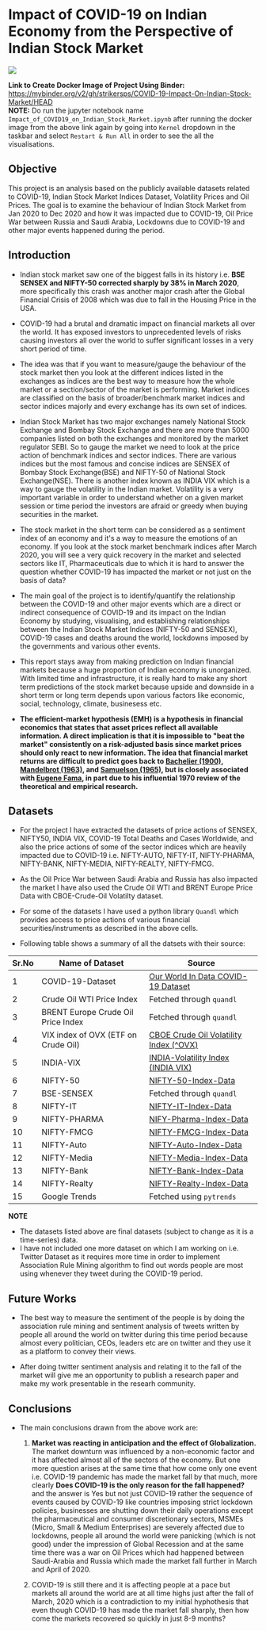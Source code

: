 # Impact of COVID-19 on Indian Economy from the Perspective of Indian Stock Market
![](https://github.com/strikersps/COVID-19-Impact-On-Indian-Stock-Market/blob/main/Dalal-Street.jpg)

**Link to Create Docker Image of Project Using Binder:** https://mybinder.org/v2/gh/strikersps/COVID-19-Impact-On-Indian-Stock-Market/HEAD  
**NOTE:** Do run the jupyter notebook name `Impact_of_COVID19_on_Indian_Stock_Market.ipynb` after running the docker image from the above link again by going into `Kernel` dropdown in the taskbar and select `Restart & Run All` in order to see the all the visualisations.

## Objective
This project is an analysis based on the publicly available datasets related to COVID-19, Indian Stock Market Indices Dataset, Volatility Prices and Oil Prices. The goal is to examine the behaviour of Indian Stock Market from Jan 2020 to Dec 2020 and how it was impacted due to COVID-19, Oil Price War between Russia and Saudi Arabia, Lockdowns due to COVID-19 and other major events happened during the period.  

## Introduction
* Indian stock market saw one of the biggest falls in its history i.e. **BSE SENSEX and NIFTY-50 corrected sharply by 38% in March 2020**, more specifically this crash was another major crash after the Global Financial Crisis of 2008 which was due to fall in the Housing Price in the USA.
* COVID-19 had a brutal and dramatic impact on financial markets all over the world. It has exposed investors to unprecedented levels of risks causing investors all over the world to suffer significant losses in a very short period of time. 

* The idea was that if you want to measure/gauge the behaviour of the stock market then you look at the different indices listed in the exchanges as indices are the best way to measure how the whole market or a section/sector of the market is performing. Market indices are classified on the basis of broader/benchmark market indices and sector indices majorly and every exchange has its own set of indices.
* Indian Stock Market has two major exchanges namely National Stock Exchange and Bombay Stock Exchange and there are more than 5000 companies listed on both the exchanges and monitored by the market regulator SEBI. So to gauge the market we need to look at the price action of benchmark indices and sector indices. There are various indices but the most famous and concise indices are SENSEX of Bombay Stock Exchange(BSE) and NIFTY-50 of National Stock Exchange(NSE). There is another index known as INDIA VIX which is a way to gauge the volatility in the Indian market. Volatility is a very important variable in order to understand whether on a given market session or time period the investors are afraid or greedy when buying securities in the market.  
* The stock market in the short term can be considered as a sentiment index of an economy and it's a way to measure the emotions of an economy. If you look at the stock market benchmark indices after March 2020, you will see a very quick recovery in the market and selected sectors like IT, Pharmaceuticals due to which it is hard to answer the question whether COVID-19 has impacted the market or not just on the basis of data?  
* The main goal of the project is to identify/quantify the relationship between the COVID-19 and other major events which are a direct or indirect consequence of COVID-19 and its impact on the Indian Economy by studying, visualising, and establishing relationships between the Indian Stock Market Indices (NIFTY-50 and SENSEX), COVID-19 cases and deaths around the world, lockdowns imposed by the governments and various other events.

* This report stays away from making prediction on Indian financial markets because a huge proportion of Indian economy is unorganized. With limited time and infrastructure, it is really hard to make any short term predictions of the stock market because upside and downside in a short term or long term depends upon various factors like economic, social, technology, climate, businesess etc.

* **The efficient-market hypothesis (EMH) is a hypothesis in financial economics that states that asset prices reflect all available information. A direct implication is that it is impossible to "beat the market" consistently on a risk-adjusted basis since market prices should only react to new information. The idea that financial market returns are difficult to predict goes back to [Bachelier (1900)](https://en.wikipedia.org/wiki/Efficient-market_hypothesis#cite_note-3), [Mandelbrot (1963)](https://en.wikipedia.org/wiki/Benoit_Mandelbrot), and [Samuelson (1965)](https://en.wikipedia.org/wiki/Paul_Samuelson), but is closely associated with [Eugene Fama](https://en.wikipedia.org/wiki/Eugene_Fama), in part due to his influential 1970 review of the theoretical and empirical research.**

## Datasets
* For the project I have extracted the datasets of price actions of SENSEX, NIFTY50, INDIA VIX, COVID-19 Total Deaths and Cases Worldwide, and also the price actions of some of the sector indices which are heavily impacted due to COVID-19 i.e. NIFTY-AUTO, NIFTY-IT, NIFTY-PHARMA, NIFTY-BANK, NIFTY-MEDIA, NIFTY-REALTY, NIFTY-FMCG.
* As the Oil Price War between Saudi Arabia and Russia has also impacted the market I have also used the Crude Oil WTI and BRENT Europe Price Data with CBOE-Crude-Oil Volatilty dataset. 
* For some of the datasets I have used a python library `Quandl` which provides access to price actions of various financial securities/instruments as described in the above cells.

* Following table shows a summary of all the datsets with their source:

| Sr.No | Name of Dataset | Source |
| --- | --- | --- |
| 1 | COVID-19-Dataset | [Our World In Data COVID-19 Dataset](https://github.com/owid/covid-19-data/tree/master/public/data) |
| 2 | Crude Oil WTI Price Index | Fetched through `quandl`|
| 3 | BRENT Europe Crude Oil Price Index| Fetched through `quandl`|
| 4 | VIX index of OVX (ETF on Crude Oil)| [CBOE Crude Oil Volatility Index (^OVX)](https://finance.yahoo.com/quote/%5EOVX/)|
| 5 | INDIA-VIX | [INDIA-Volatility Index (INDIA VIX)](https://www1.nseindia.com/products/content/equities/indices/historical_vix.htm)|
| 6 | NIFTY-50 | [NIFTY-50-Index-Data](https://www1.nseindia.com/products/content/equities/indices/historical_index_data.htm)|
| 7 | BSE-SENSEX | Fetched through `quandl`|
| 8 | NIFTY-IT | [NIFTY-IT-Index-Data](https://www1.nseindia.com/products/content/equities/indices/historical_index_data.htm)|
| 9 | NIFTY-PHARMA| [NIFY-Pharma-Index-Data](https://www1.nseindia.com/products/content/equities/indices/historical_index_data.htm) |
| 10 | NIFTY-FMCG | [NIFTY-FMCG-Index-Data](https://www1.nseindia.com/products/content/equities/indices/historical_index_data.htm)|
| 11 | NIFTY-Auto | [NIFTY-Auto-Index-Data](https://www1.nseindia.com/products/content/equities/indices/historical_index_data.htm)|
| 12 | NIFTY-Media| [NIFTY-Media-Index-Data](https://www1.nseindia.com/products/content/equities/indices/historical_index_data.htm)|
| 13 | NIFTY-Bank| [NIFTY-Bank-Index-Data](https://www1.nseindia.com/products/content/equities/indices/historical_index_data.htm)|
| 14 | NIFTY-Realty| [NIFTY-Realty-Index-Data](https://www1.nseindia.com/products/content/equities/indices/historical_index_data.htm)|
| 15 | Google Trends | Fetched using `pytrends` |

**NOTE**
* The datasets listed above are final datasets (subject to change as it is a time-series) data.
* I have not included one more dataset on which I am working on i.e. Twitter Dataset as it requires more time in order to implement Association Rule Mining algorithm to find out words people are most using whenever they tweet during the COVID-19 period.

## Future Works
* The best way to measure the sentiment of the people is by doing the association rule mining and sentiment analysis of tweets written by people all around the world on twitter during this time period because almost every politician, CEOs, leaders etc are on twitter and they use it as a platform to convey their views.

* After doing twitter sentiment analysis and relating it to the fall of the market will give me an opportunity to publish a research paper and make my work presentable in the researh community.

## Conclusions
* The main conclusions drawn from the above work are: 
    1. **Market was reacting in anticipation and the effect of Globalization.** The market downturn was influenced by a non-economic factor and it has affected almost all of the sectors of the economy. But one more question arises at the same time that how come only one event i.e. COVID-19 pandemic has made the market fall by that much, more clearly **Does COVID-19 is the only reason for the fall happened?** and the answer is Yes but not just COVID-19 rather the sequence of events caused by COVID-19 like countries imposing strict lockdown policies, businesses are shutting down their daily operations except the pharmaceutical and consumer discretionary sectors, MSMEs (Micro, Small & Medium Enterprises) are severely affected due to lockdowns, people all around the world were panicking (which is not good) under the impression of Global Recession and at the same time there was a war on Oil Prices which had happened between Saudi-Arabia and Russia which made the market fall further in March and April of 2020.
    
    2. COVID-19 is still there and it is affecting people at a pace but markets all around the world are at all time highs just after the fall of March, 2020 which is a contradiction to my initial hyphothesis that even though COVID-19 has made the market fall sharply, then how come the markets recovered so quickly in just 8-9 months?
